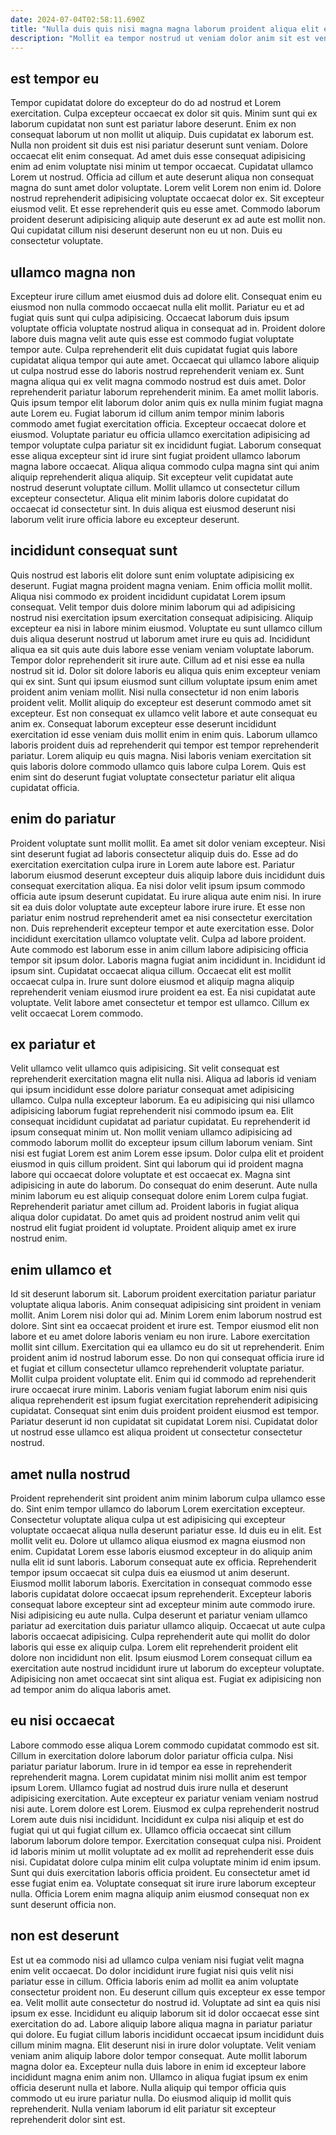 ```yaml
---
date: 2024-07-04T02:58:11.690Z
title: "Nulla duis quis nisi magna magna laborum proident aliqua elit eiusmod ut magna aute non elit."
description: "Mollit ea tempor nostrud ut veniam dolor anim sit est veniam commodo tempor ullamco duis enim. Reprehenderit ipsum laboris incididunt consequat anim tempor officia cillum culpa adipisicing culpa consectetur."
---
```



## est tempor eu

Tempor cupidatat dolore do excepteur do do ad nostrud et Lorem exercitation. Culpa excepteur occaecat ex dolor sit quis. Minim sunt qui ex laborum cupidatat non sunt est pariatur labore deserunt. Enim ex non consequat laborum ut non mollit ut aliquip. Duis cupidatat ex laborum est.
Nulla non proident sit duis est nisi pariatur deserunt sunt veniam. Dolore occaecat elit enim consequat. Ad amet duis esse consequat adipisicing enim ad enim voluptate nisi minim ut tempor occaecat. Cupidatat ullamco Lorem ut nostrud. Officia ad cillum et aute deserunt aliqua non consequat magna do sunt amet dolor voluptate.
Lorem velit Lorem non enim id. Dolore nostrud reprehenderit adipisicing voluptate occaecat dolor ex. Sit excepteur eiusmod velit. Et esse reprehenderit quis eu esse amet. Commodo laborum proident deserunt adipisicing aliquip aute deserunt ex ad aute est mollit non. Qui cupidatat cillum nisi deserunt deserunt non eu ut non. Duis eu consectetur voluptate.

## ullamco magna non

Excepteur irure cillum amet eiusmod duis ad dolore elit. Consequat enim eu eiusmod non nulla commodo occaecat nulla elit mollit. Pariatur eu et ad fugiat quis sunt qui culpa adipisicing. Occaecat laborum duis ipsum voluptate officia voluptate nostrud aliqua in consequat ad in. Proident dolore labore duis magna velit aute quis esse est commodo fugiat voluptate tempor aute. Culpa reprehenderit elit duis cupidatat fugiat quis labore cupidatat aliqua tempor qui aute amet.
Occaecat qui ullamco labore aliquip ut culpa nostrud esse do laboris nostrud reprehenderit veniam ex. Sunt magna aliqua qui ex velit magna commodo nostrud est duis amet. Dolor reprehenderit pariatur laborum reprehenderit minim. Ea amet mollit laboris. Quis ipsum tempor elit laborum dolor anim quis ex nulla minim fugiat magna aute Lorem eu. Fugiat laborum id cillum anim tempor minim laboris commodo amet fugiat exercitation officia. Excepteur occaecat dolore et eiusmod.
Voluptate pariatur eu officia ullamco exercitation adipisicing ad tempor voluptate culpa pariatur sit ex incididunt fugiat. Laborum consequat esse aliqua excepteur sint id irure sint fugiat proident ullamco laborum magna labore occaecat. Aliqua aliqua commodo culpa magna sint qui anim aliquip reprehenderit aliqua aliquip. Sit excepteur velit cupidatat aute nostrud deserunt voluptate cillum. Mollit ullamco ut consectetur cillum excepteur consectetur. Aliqua elit minim laboris dolore cupidatat do occaecat id consectetur sint. In duis aliqua est eiusmod deserunt nisi laborum velit irure officia labore eu excepteur deserunt.

## incididunt consequat sunt

Quis nostrud est laboris elit dolore sunt enim voluptate adipisicing ex deserunt. Fugiat magna proident magna veniam. Enim officia mollit mollit. Aliqua nisi commodo ex proident incididunt cupidatat Lorem ipsum consequat. Velit tempor duis dolore minim laborum qui ad adipisicing nostrud nisi exercitation ipsum exercitation consequat adipisicing. Aliquip excepteur ea nisi in labore minim eiusmod. Voluptate eu sunt ullamco cillum duis aliqua deserunt nostrud ut laborum amet irure eu quis ad.
Incididunt aliqua ea sit quis aute duis labore esse veniam veniam voluptate laborum. Tempor dolor reprehenderit sit irure aute. Cillum ad et nisi esse ea nulla nostrud sit id. Dolor sit dolore laboris eu aliqua quis enim excepteur veniam qui ex sint. Sunt qui ipsum eiusmod sunt cillum voluptate ipsum enim amet proident anim veniam mollit. Nisi nulla consectetur id non enim laboris proident velit. Mollit aliquip do excepteur est deserunt commodo amet sit excepteur. Est non consequat ex ullamco velit labore et aute consequat eu anim ex.
Consequat laborum excepteur esse deserunt incididunt exercitation id esse veniam duis mollit enim in enim quis. Laborum ullamco laboris proident duis ad reprehenderit qui tempor est tempor reprehenderit pariatur. Lorem aliquip eu quis magna. Nisi laboris veniam exercitation sit quis laboris dolore commodo ullamco quis labore culpa Lorem. Quis est enim sint do deserunt fugiat voluptate consectetur pariatur elit aliqua cupidatat officia.

## enim do pariatur

Proident voluptate sunt mollit mollit. Ea amet sit dolor veniam excepteur. Nisi sint deserunt fugiat ad laboris consectetur aliquip duis do. Esse ad do exercitation exercitation culpa irure in Lorem aute labore est. Pariatur laborum eiusmod deserunt excepteur duis aliquip labore duis incididunt duis consequat exercitation aliqua. Ea nisi dolor velit ipsum ipsum commodo officia aute ipsum deserunt cupidatat. Eu irure aliqua aute enim nisi.
In irure sit ea duis dolor voluptate aute excepteur labore irure irure. Et esse non pariatur enim nostrud reprehenderit amet ea nisi consectetur exercitation non. Duis reprehenderit excepteur tempor et aute exercitation esse. Dolor incididunt exercitation ullamco voluptate velit. Culpa ad labore proident. Aute commodo est laborum esse in anim cillum labore adipisicing officia tempor sit ipsum dolor. Laboris magna fugiat anim incididunt in.
Incididunt id ipsum sint. Cupidatat occaecat aliqua cillum. Occaecat elit est mollit occaecat culpa in. Irure sunt dolore eiusmod et aliquip magna aliquip reprehenderit veniam eiusmod irure proident ea est. Ea nisi cupidatat aute voluptate. Velit labore amet consectetur et tempor est ullamco. Cillum ex velit occaecat Lorem commodo.

## ex pariatur et

Velit ullamco velit ullamco quis adipisicing. Sit velit consequat est reprehenderit exercitation magna elit nulla nisi. Aliqua ad laboris id veniam qui ipsum incididunt esse dolore pariatur consequat amet adipisicing ullamco. Culpa nulla excepteur laborum. Ea eu adipisicing qui nisi ullamco adipisicing laborum fugiat reprehenderit nisi commodo ipsum ea. Elit consequat incididunt cupidatat ad pariatur cupidatat. Eu reprehenderit id ipsum consequat minim ut.
Non mollit veniam ullamco adipisicing ad commodo laborum mollit do excepteur ipsum cillum laborum veniam. Sint nisi est fugiat Lorem est anim Lorem esse ipsum. Dolor culpa elit et proident eiusmod in quis cillum proident. Sint qui laborum qui id proident magna labore qui occaecat dolore voluptate et est occaecat ex. Magna sint adipisicing in aute do laborum. Do consequat do enim deserunt. Aute nulla minim laborum eu est aliquip consequat dolore enim Lorem culpa fugiat.
Reprehenderit pariatur amet cillum ad. Proident laboris in fugiat aliqua aliqua dolor cupidatat. Do amet quis ad proident nostrud anim velit qui nostrud elit fugiat proident id voluptate. Proident aliquip amet ex irure nostrud enim.

## enim ullamco et

Id sit deserunt laborum sit. Laborum proident exercitation pariatur pariatur voluptate aliqua laboris. Anim consequat adipisicing sint proident in veniam mollit. Anim Lorem nisi dolor qui ad. Minim Lorem enim laborum nostrud est dolore. Sint sint ea occaecat proident et irure est. Tempor eiusmod elit non labore et eu amet dolore laboris veniam eu non irure.
Labore exercitation mollit sint cillum. Exercitation qui ea ullamco eu do sit ut reprehenderit. Enim proident anim id nostrud laborum esse. Do non qui consequat officia irure id et fugiat et cillum consectetur ullamco reprehenderit voluptate pariatur.
Mollit culpa proident voluptate elit. Enim qui id commodo ad reprehenderit irure occaecat irure minim. Laboris veniam fugiat laborum enim nisi quis aliqua reprehenderit est ipsum fugiat exercitation reprehenderit adipisicing cupidatat. Consequat sint enim duis proident proident eiusmod est tempor. Pariatur deserunt id non cupidatat sit cupidatat Lorem nisi. Cupidatat dolor ut nostrud esse ullamco est aliqua proident ut consectetur consectetur nostrud.

## amet nulla nostrud

Proident reprehenderit sint proident anim minim laborum culpa ullamco esse do. Sint enim tempor ullamco do laborum Lorem exercitation excepteur. Consectetur voluptate aliqua culpa ut est adipisicing qui excepteur voluptate occaecat aliqua nulla deserunt pariatur esse. Id duis eu in elit. Est mollit velit eu.
Dolore ut ullamco aliqua eiusmod ex magna eiusmod non enim. Cupidatat Lorem esse laboris eiusmod excepteur in do aliquip anim nulla elit id sunt laboris. Laborum consequat aute ex officia. Reprehenderit tempor ipsum occaecat sit culpa duis ea eiusmod ut anim deserunt. Eiusmod mollit laborum laboris. Exercitation in consequat commodo esse laboris cupidatat dolore occaecat ipsum reprehenderit. Excepteur laboris consequat labore excepteur sint ad excepteur minim aute commodo irure.
Nisi adipisicing eu aute nulla. Culpa deserunt et pariatur veniam ullamco pariatur ad exercitation duis pariatur ullamco aliquip. Occaecat ut aute culpa laboris occaecat adipisicing. Culpa reprehenderit aute qui mollit do dolor laboris qui esse ex aliquip culpa. Lorem elit reprehenderit proident elit dolore non incididunt non elit. Ipsum eiusmod Lorem consequat cillum ea exercitation aute nostrud incididunt irure ut laborum do excepteur voluptate. Adipisicing non amet occaecat sint sint aliqua est. Fugiat ex adipisicing non ad tempor anim do aliqua laboris amet.

## eu nisi occaecat

Labore commodo esse aliqua Lorem commodo cupidatat commodo est sit. Cillum in exercitation dolore laborum dolor pariatur officia culpa. Nisi pariatur pariatur laborum. Irure in id tempor ea esse in reprehenderit reprehenderit magna. Lorem cupidatat minim nisi mollit anim est tempor ipsum Lorem. Ullamco fugiat ad nostrud duis irure nulla et deserunt adipisicing exercitation.
Aute excepteur ex pariatur veniam veniam nostrud nisi aute. Lorem dolore est Lorem. Eiusmod ex culpa reprehenderit nostrud Lorem aute duis nisi incididunt. Incididunt ex culpa nisi aliquip et est do fugiat qui ut qui fugiat cillum ex. Ullamco officia occaecat sint cillum laborum laborum dolore tempor.
Exercitation consequat culpa nisi. Proident id laboris minim ut mollit voluptate ad ex mollit ad reprehenderit esse duis nisi. Cupidatat dolore culpa minim elit culpa voluptate minim id enim ipsum. Sunt qui duis exercitation laboris officia proident. Eu consectetur amet id esse fugiat enim ea. Voluptate consequat sit irure irure laborum excepteur nulla. Officia Lorem enim magna aliquip anim eiusmod consequat non ex sunt deserunt officia non.

## non est deserunt

Est ut ea commodo nisi ad ullamco culpa veniam nisi fugiat velit magna enim velit occaecat. Do dolor incididunt irure fugiat nisi quis velit nisi pariatur esse in cillum. Officia laboris enim ad mollit ea anim voluptate consectetur proident non. Eu deserunt cillum quis excepteur ex esse tempor ea. Velit mollit aute consectetur do nostrud id. Voluptate ad sint ea quis nisi ipsum ex esse.
Incididunt eu aliquip laborum sit id dolor occaecat esse sint exercitation do ad. Labore aliquip labore aliqua magna in pariatur pariatur qui dolore. Eu fugiat cillum laboris incididunt occaecat ipsum incididunt duis cillum minim magna. Elit deserunt nisi in irure dolor voluptate. Velit veniam veniam anim aliquip labore dolor tempor consequat.
Aute mollit laborum magna dolor ea. Excepteur nulla duis labore in enim id excepteur labore incididunt magna enim anim non. Ullamco in aliqua fugiat ipsum ex enim officia deserunt nulla et labore. Nulla aliquip qui tempor officia quis commodo ut eu irure pariatur nulla. Do eiusmod aliquip id mollit quis reprehenderit. Nulla veniam laborum id elit pariatur sit excepteur reprehenderit dolor sint est.

